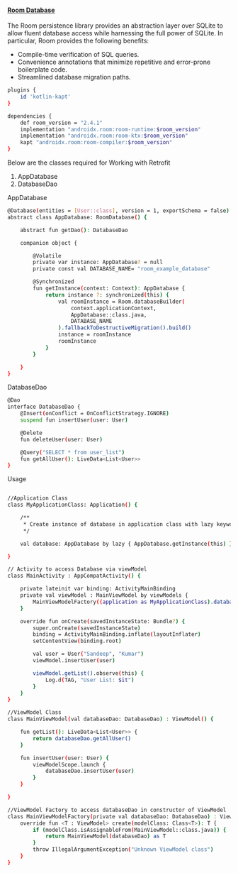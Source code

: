 [<h4> Room Database </h4>](https://github.com/sandeep9094/AndroidUtils/tree/master/roomDatabase)

The Room persistence library provides an abstraction layer over SQLite to allow fluent database access while harnessing the full power of SQLite. In particular, Room provides the following benefits:
   - Compile-time verification of SQL queries.
-    Convenience annotations that minimize repetitive and error-prone boilerplate code.
 -   Streamlined database migration paths.

```sh
plugins {
    id 'kotlin-kapt'
}

dependencies {
    def room_version = "2.4.1"
    implementation "androidx.room:room-runtime:$room_version"
    implementation "androidx.room:room-ktx:$room_version"
    kapt "androidx.room:room-compiler:$room_version"
}
```

Below are the classes required for Working with Retrofit
1. AppDatabase
2. DatabaseDao

AppDatabase

```sh
@Database(entities = [User::class], version = 1, exportSchema = false)
abstract class AppDatabase: RoomDatabase() {

    abstract fun getDao(): DatabaseDao

    companion object {

        @Volatile
        private var instance: AppDatabase? = null
        private const val DATABASE_NAME= "room_example_database"

        @Synchronized
        fun getInstance(context: Context): AppDatabase {
            return instance ?: synchronized(this) {
                val roomInstance = Room.databaseBuilder(
                    context.applicationContext,
                    AppDatabase::class.java,
                    DATABASE_NAME
                ).fallbackToDestructiveMigration().build()
                instance = roomInstance
                roomInstance
            }
        }

    }
}
```

DatabaseDao

```sh
@Dao
interface DatabaseDao {
    @Insert(onConflict = OnConflictStrategy.IGNORE)
    suspend fun insertUser(user: User)

    @Delete
    fun deleteUser(user: User)

    @Query("SELECT * from user_list")
    fun getAllUser(): LiveData<List<User>>
}
```

Usage

```sh

//Application Class
class MyApplicationClass: Application() {

    /**
     * Create instance of database in application class with lazy keyword. (lazy keyword allow only to create database only if database instance will access in application)
     */

    val database: AppDatabase by lazy { AppDatabase.getInstance(this) }

}

// Activity to access Database via viewModel
class MainActivity : AppCompatActivity() {

    private lateinit var binding: ActivityMainBinding
    private val viewModel : MainViewModel by viewModels {
        MainViewModelFactory((application as MyApplicationClass).database.getDao())
    }

    override fun onCreate(savedInstanceState: Bundle?) {
        super.onCreate(savedInstanceState)
        binding = ActivityMainBinding.inflate(layoutInflater)
        setContentView(binding.root)

        val user = User("Sandeep", "Kumar")
        viewModel.insertUser(user)

        viewModel.getList().observe(this) {
            Log.d(TAG, "User List: $it")
        }
    }
}

//ViewModel Class
class MainViewModel(val databaseDao: DatabaseDao) : ViewModel() {

    fun getList(): LiveData<List<User>> {
        return databaseDao.getAllUser()
    }

    fun insertUser(user: User) {
        viewModelScope.launch {
            databaseDao.insertUser(user)
        }
    }

}

//ViewModel Factory to access databaseDao in constructor of ViewModel
class MainViewModelFactory(private val databaseDao: DatabaseDao) : ViewModelProvider.Factory {
    override fun <T : ViewModel> create(modelClass: Class<T>): T {
        if (modelClass.isAssignableFrom(MainViewModel::class.java)) {
            return MainViewModel(databaseDao) as T
        }
        throw IllegalArgumentException("Unknown ViewModel class")
    }
}

```

